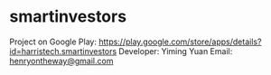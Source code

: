 # smartinvestors
Project on Google Play: https://play.google.com/store/apps/details?id=harristech.smartinvestors
Developer: Yiming Yuan
Email: henryontheway@gmail.com
